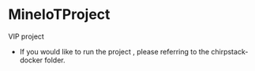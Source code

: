 # MineIoTProject
VIP project
- If you would like to run the project , please referring to the chirpstack-docker folder.
